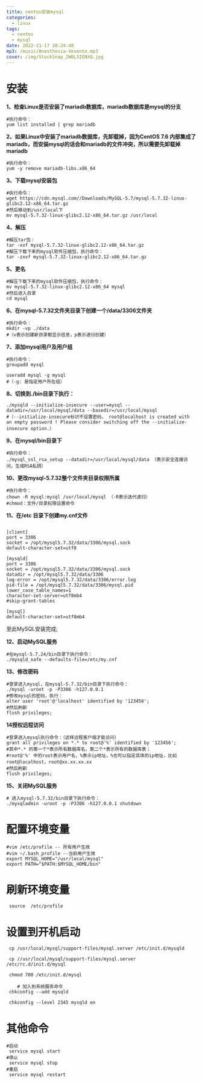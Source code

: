 ```yaml
---
title: centos安装mysql
categories:
  - linux
tags:
  - centos
  - mysql
date: 2022-11-17 20:24:48
mp3: /music/Anesthesia-Vexento.mp3
cover: /img/StockSnap_2W0L5IENXQ.jpg
---
```


# 安装
**1、检查Linux是否安装了mariadb数据库，mariadb数据库是mysql的分支**

```shell
#执行命令：
yum list installed | grep mariadb 
```

**2、如果Linux中安装了mariadb数据库，先卸载掉，因为CentOS 7.6 内部集成了mariadb，而安装mysql的话会和mariadb的文件冲突，所以需要先卸载掉mariadb**

```shell
#执行命令：
yum -y remove mariadb-libs.x86_64
```

**3、下载mysql安装包**

```shell
#执行命令：
wget https://cdn.mysql.com//Downloads/MySQL-5.7/mysql-5.7.32-linux-glibc2.12-x86_64.tar.gz
#然后移动到/usr/local下
mv mysql-5.7.32-linux-glibc2.12-x86_64.tar.gz /usr/local
```

**4、解压**

```shell
#解压tar包：
tar -xvf mysql-5.7.32-linux-glibc2.12-x86_64.tar.gz
#解压下载下来的mysql软件压缩包，执行命令：
tar -zxvf mysql-5.7.32-linux-glibc2.12-x86_64.tar.gz
```

**5、更名**

```shell
#解压下载下来的mysql软件压缩包，执行命令：
mv mysql-5.7.32-linux-glibc2.12-x86_64 mysql
#然后进入目录
cd mysql
```

**6、在mysql-5.7.32文件夹目录下创建一个/data/3306文件夹**

```shell
#执行命令：
mkdir -vp ./data 
#（v表示创建新目录都显示信息，p表示递归创建）
```

**7、添加mysql用户及用户组**

```shell
#执行命令：
groupadd mysql

useradd mysql -g mysql 
#（-g: 是指定用户所在组）
```

**8、切换到./bin目录下执行：**

```shell
./mysqld --initialize-insecure --user=mysql --datadir=/usr/local/mysql/data --basedir=/usr/local/mysql
#（--initialize-insecure标识不设置密码， root@localhost is created with an empty password ! Please consider switching off the --initialize-insecure option.）
```

**9、在mysql/bin目录下**

```shell
#执行命令：
./mysql_ssl_rsa_setup --datadir=/usr/local/mysql/data （表示安全连接访问，生成RSA私钥）
```

**10、更改mysql-5.7.32整个文件夹目录权限所属**

```shell
#执行命令：
chown -R mysql:mysql /usr/local/mysql （-R表示迭代递归）
#chmod：文件/目录权限设置命令
```

**11、在/etc 目录下创建my.cnf文件**

```shell

[client]
port = 3306
socket = /opt/mysql5.7.32/data/3306/mysql.sock
default-character-set=utf8

[mysqld]
port = 3306
socket = /opt/mysql5.7.32/data/3306/mysql.sock
datadir = /opt/mysql5.7.32/data/3306
log-error = /opt/mysql5.7.32/data/3306/error.log
pid-file = /opt/mysql5.7.32/data/3306/mysql.pid
lower_case_table_names=1
character-set-server=utf8mb4
#skip-grant-tables

[mysql]
default-character-set=utf8mb4

```

至此MySQL安装完成;

**12、启动MySQL服务**

```shell
#在mysql-5.7.24/bin目录下执行命令：
./mysqld_safe --defaults-file=/etc/my.cnf
```

**13、修改密码**

```shell
#登录进入mysql，在mysql-5.7.32/bin目录下执行命令：
./mysql -uroot -p -P3306 -h127.0.0.1
#修改mysql的密码，执行：
alter user 'root'@'localhost' identified by '123456';
#然后刷新
flush privileges; 
```

**14授权远程访问**

```shell
#登录进入mysql执行命令：（这样远程客户端才能访问）
grant all privileges on *.* to root@'%' identified by '123456';
#其中*.* 的第一个*表示所有数据库名，第二个*表示所有的数据库表；
#root@'%' 中的root表示用户名，%表示ip地址，%也可以指定具体的ip地址，比如root@localhost，root@xx.xx.xx.xx
#然后刷新
flush privileges; 
```

**15、关闭MySQL服务**

```shell
# 进入mysql-5.7.32/bin目录下执行命令：
./mysqladmin -uroot -p -P3306 -h127.0.0.1 shutdown
```

# 配置环境变量

```shell
#vim /etc/profile -- 所有用户生效
#vim ~/.bash_profile --当前用户生效
export MYSQL_HOME="/usr/local/mysql"
export PATH="$PATH:$MYSQL_HOME/bin"
```

# 刷新环境变量

```shell
 source  /etc/profile
```

# 设置到开机启动

```shell
 cp /usr/local/mysql/support-files/mysql.server /etc/init.d/mysqld  

 cp //usr/local/mysql/support-files/mysql.server /etc/rc.d/init.d/mysql

 chmod 700 /etc/init.d/mysql   

	# 加入到系统服务命令
 chkconfig --add mysqld    

 chkconfig --level 2345 mysqld on 
```

# 其他命令

```shell
#启动
 service mysql start
#停止
 service mysql stop
#重启
 service mysql restart
```
